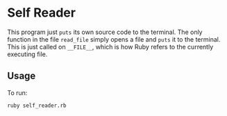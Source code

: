 # Self Reader

This program just `puts` its own source code to the terminal. The only function in the file `read_file` simply opens a file and `puts` it to the terminal. This is just called on ``` __FILE__ ```, which is how Ruby refers to the currently executing file.

## Usage

To run:

``` bash
ruby self_reader.rb
```
